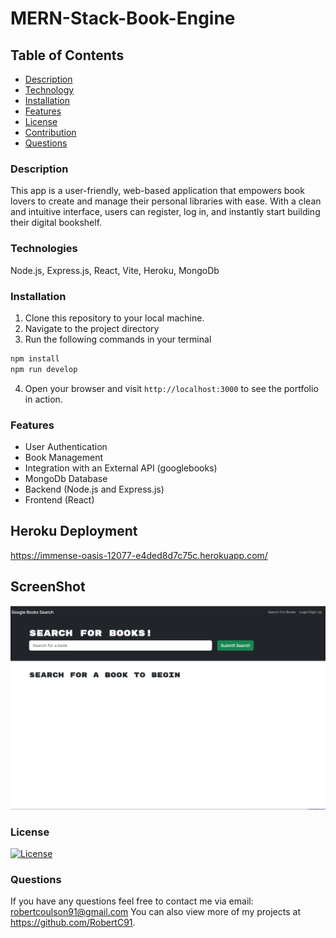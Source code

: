 # MERN-Stack-Book-Engine

## Table of Contents
- [Description](#description)
- [Technology](#technology)
- [Installation](#installation)
- [Features](#features)
- [License](#license)
- [Contribution](#contribution)
- [Questions](#questions)

### Description
This app is a user-friendly, web-based application that empowers book lovers to create and manage their personal libraries with ease. With a clean and intuitive interface, users can register, log in, and instantly start building their digital bookshelf.

### Technologies

Node.js, Express.js, React, Vite, Heroku, MongoDb

### Installation

1. Clone this repository to your local machine.
2. Navigate to the project directory
3. Run the following commands in your terminal
```sh
npm install
npm run develop
```
4. Open your browser and visit `http://localhost:3000` to see the portfolio in action.

### Features
* User Authentication
* Book Management
* Integration with an External API (googlebooks)
* MongoDb Database
* Backend (Node.js and Express.js)
* Frontend (React)

## Heroku Deployment

https://immense-oasis-12077-e4ded8d7c75c.herokuapp.com/

## ScreenShot

![Alt text](client/images/MERN.png)

### License

[![License](https://img.shields.io/badge/License-MIT-blue.svg)](LICENSE)

### Questions

If you have any questions feel free to contact me via email: robertcoulson91@gmail.com 
You can also view more of my projects at https://github.com/RobertC91.
